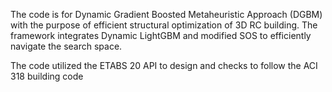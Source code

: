 The code is for Dynamic Gradient Boosted Metaheuristic Approach (DGBM) with the purpose of efficient structural optimization of 3D RC building.
The framework integrates Dynamic LightGBM and modified SOS to efficiently navigate the search space.

The code utilized the ETABS 20 API to design and checks to follow the ACI 318 building code

